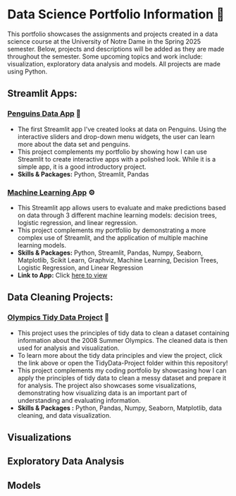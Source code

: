 # Data Science Portfolio Information 📖 
This portfolio showcases the assignments and projects created in a data science course at the University of Notre Dame in the Spring 2025 semester. Below, projects and descriptions will be added as they are made throughout the semester. Some upcoming topics and work include: visualization, exploratory data analysis and models. All projects are made using Python. 

## Streamlit Apps:
### [Penguins Data App](https://github.com/nataliebock/Bock-Data-Science-Portfolio/tree/main/basic_streamlit_app) 🐧 
- The first Streamlit app I've created looks at data on Penguins. Using the interactive sliders and drop-down menu widgets, the user can learn more about the data set and penguins.
- This project complements my portfolio by showing how I can use Streamlit to create interactive apps with a polished look. While it is a simple app, it is a good introductory project.
- **Skills & Packages:** Python, Streamlit, Pandas

### [Machine Learning App](https://github.com/nataliebock/Bock-Data-Science-Portfolio/tree/main/MLStreamlitApp) ⚙️ 
- This Streamlit app allows users to evaluate and make predictions based on data through 3 different machine learning models: decision trees, logistic regression, and linear regression.
- This project complements my portfoliio by demonstrating a more complex use of Streamlit, and the application of multiple machine learning models.
- **Skills & Packages:** Python, Streamlit, Pandas, Numpy, Seaborn, Matplotlib, Scikit Learn, Graphviz, Machine Learning, Decision Trees, Logistic Regression, and Linear Regression
- **Link to App:** Click [here to view](https://machinelearningappnkb.streamlit.app) 

## Data Cleaning Projects: 
### [Olympics Tidy Data Project](https://github.com/nataliebock/Bock-Data-Science-Portfolio/tree/main/TidyData-Project) 🥇 
- This project uses the principles of tidy data to clean a dataset containing information about the 2008 Summer Olympics. The cleaned data is then used for analysis and visualization.
- To learn more about the tidy data principles and view the project, click the link above or open the TidyData-Project folder within this repository!
- This project complements my coding portfolio by showcasing how I can apply the principles of tidy data to clean a messy dataset and prepare it for analysis. The project also showcases some visualizations, demonstrating how visualizing data is an important part of understanding and evaluating information.
- **Skills & Packages :** Python, Pandas, Numpy, Seaborn, Matplotlib, data cleaning, and data visualization.

## Visualizations 

## Exploratory Data Analysis 

## Models
